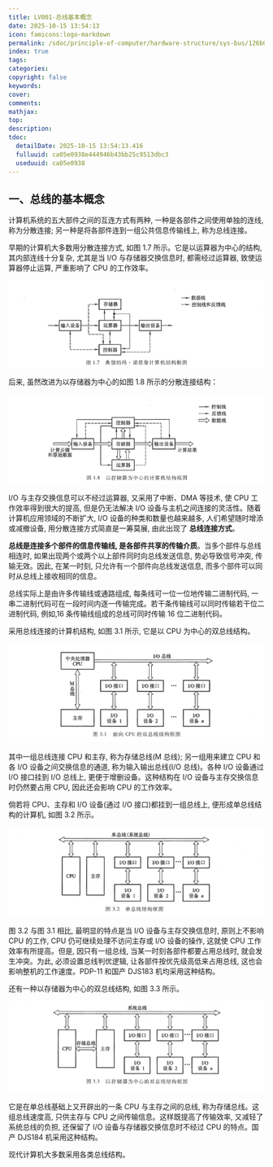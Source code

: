 ```yaml
---
title: LV001-总线基本概念
date: 2025-10-15 13:54:13
icon: famicons:logo-markdown
permalink: /sdoc/principle-of-computer/hardware-structure/sys-bus/126b0e9040b51a0ca05e0938
index: true
tags:
categories:
copyright: false
keywords:
cover:
comments:
mathjax:
top:
description:
tdoc:
  detailDate: 2025-10-15 13:54:13.416
  fulluuid: ca05e0938e444946b43bb25c9513dbc3
  useduuid: ca05e0938
---
```


<!-- more -->

## 一、总线的基本概念

计算机系统的五大部件之间的互连方式有两种, 一种是各部件之间使用单独的连线, 称为分散连接; 另一种是将各部件连到一组公共信息传输线上, 称为总线连接。

早期的计算机大多数用分散连接方式, 如图 1.7 所示。它是以运算器为中心的结构, 其内部连线十分复杂, 尤其是当 I/O 与存储器交换信息时, 都需经过运算器, 致使运算器停止运算, 严重影响了 CPU 的工作效率。

![image-20251015135701603](./LV001-总线基本概念/img/image-20251015135701603.png)

后来, 虽然改进为以存储器为中心的如图 1.8 所示的分散连接结构：

![image-20251015135743171](./LV001-总线基本概念/img/image-20251015135743171.png)

I/O 与主存交换信息可以不经过运算器, 又采用了中断、DMA 等技术, 使 CPU 工作效率得到很大的提高, 但是仍无法解决 I/O 设备与主机之间连接的灵活性。随着计算机应用领域的不断扩大, I/O 设备的种类和数量也越来越多, 人们希望随时增添或减撤设备, 用分散连接方式简直是一筹莫展, 由此出现了 **总线连接方式**。

**总线是连接多个部件的信息传输线, 是各部件共享的传输介质**。当多个部件与总线相连时, 如果出现两个或两个以上部件同时向总线发送信息, 势必导致信号冲突, 传输无效。因此, 在某一时刻, 只允许有一个部件向总线发送信息, 而多个部件可以同时从总线上接收相同的信息。

总线实际上是由许多传输线或通路组成, 每条线可一位一位地传输二进制代码, 一串二进制代码可在一段时间内逐一传输完成。若干条传输线可以同时传输若干位二进制代码, 例如,16 条传输线组成的总线可同时传输 16 位二进制代码。

采用总线连接的计算机结构, 如图 3.1 所示, 它是以 CPU 为中心的双总线结构。

![image-20251015135930139](./LV001-总线基本概念/img/image-20251015135930139.png)

其中一组总线连接 CPU 和主存, 称为存储总线(M 总线); 另一组用来建立 CPU 和各 I/O 设备之间交换信息的通道, 称为输入输出总线(I/O 总线)。各种 I/O 设备通过 I/O 接口挂到 I/O 总线上, 更便于增删设备。这种结构在 I/O 设备与主存交换信息时仍然要占用 CPU, 因此还会影响 CPU 的工作效率。

倘若将 CPU、主存和 I/O 设备(通过 I/O 接口)都挂到一组总线上, 便形成单总线结构的计算机, 如图 3.2 所示。

![image-20251015140028620](./LV001-总线基本概念/img/image-20251015140028620.png)

图 3.2 与图 3.1 相比, 最明显的特点是当 I/O 设备与主存交换信息时, 原则上不影响 CPU 的工作, CPU 仍可继续处理不访问主存或 I/O 设备的操作, 这就使 CPU 工作效率有所提高。但是, 因只有一组总线, 当某一时刻各部件都要占用总线时, 就会发生冲突。为此, 必须设置总线判优逻辑, 让各部件按优先级高低来占用总线, 这也会影响整机的工作速度。PDP-11 和国产 DJS183 机均采用这种结构。

还有一种以存储器为中心的双总线结构, 如图 3.3 所示。

![image-20251015140131683](./LV001-总线基本概念/img/image-20251015140131683.png)

它是在单总线基础上又开辟出的一条 CPU 与主存之间的总线, 称为存储总线。这组总线速度高, 只供主存与 CPU 之间传输信息。这样既提高了传输效率, 又减轻了系统总线的负担, 还保留了 I/O 设备与存储器交换信息时不经过 CPU 的特点。国产 DJS184 机采用这种结构。

现代计算机大多数采用各类总线结构。
